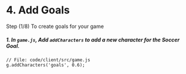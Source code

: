# 4. Add Goals

Step (1/8) To create goals for your game

##### 1. In `game.js`, Add `addCharacters` to add a new character for the Soccer Goal.

```
// File: code/client/src/game.js
g.addCharacters('goals', 0.6);
```